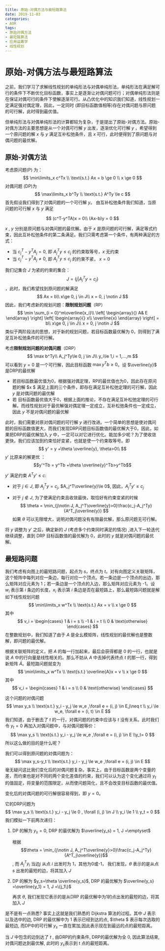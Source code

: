 ```yaml
---
title: 原始-对偶方法与最短路算法
date: 2019-11-03
categories:
- AOR
tags:
- 原始对偶方法
- 最短路算法
- 应用运筹学
- 线性规划
---
```




# 原始-对偶方法与最短路算法

之前，我们学习了求解线性规划的单纯形法与对偶单纯形法，单纯形法在满足解可行的条件下不断优化目标函数，事实上是逐渐让对偶问题可行；对偶单纯形法则是在保证对偶可行的条件下使解逐渐可行。从凸优化中的知识我们知道，线性规划一定满足强对偶定理，因此，一定同时 (即目标函数值相等)存在对偶问题与原问题的可行解，此时得到最优值。

但单纯形法与对偶单纯形法的计算都较为复杂，于是提出了原始-对偶方法。原始-对偶方法的主要思想是从一个对偶可行解 $y$ 出发，逐渐优化可行解 $y$ ，希望得到一个原问题的解 $x$ 与 $y$ 满足互补松弛条件，且 $x$ 可行，此时便得到了原问题与对偶问题的最优解。

 

## 原始-对偶方法

考虑原问题(P) 为：
$$
\min\limits_x  c^Tx \\
\text{s.t.}  Ax = b \ge 0 \\ 
x \ge 0 
$$
对偶问题 (DP)为
$$
\max\limits_x  b^Ty \\ 
\text{s.t.}  A^Ty \le c
$$
首先假设我们得到了对偶问题的一个可行解 $y$。 由互补松弛条件我们知道，当原问题的可行解 $x$ 与 $y$ 满足


$$
(c^T-y^TA)x = 0\\
(Ax-b)y = 0
$$

$x$ , $y$ 分别是原问题与对偶问题的最优解。由于 $x$ 是原问题的可行解，满足等式约束，因此互补松弛条件的第二条满足。我们只需考虑第一个条件，有两种满足的方式：

+ 当 $c_j^T - y^TA_j = 0$, 即 $A^T_jy \le c_j$ 的约束取等号，$x$ 无约束
+ 当  $c^T_j - y^TA_j \neq 0$, 即 $A_j^Ty \le c_j$ 的约束不紧， $x = 0$

我们记集合 $J$ 为紧的约束的集合： $$ J = \{j\vert A_j^Ty = c_j\}$$，此时，我们希望找到原问题的解满足
$$
Ax = b\\
x\ge 0, j \in J\\
x = 0, j \notin J
$$
因此，我们考虑新的规划问题：**限制规划问题**（RP）
$$
\min \sum_{i = 0}^m\overline{x_i}\\
\left[         
  \begin{array}{}
     A& E
  \end{array}
\right]     
\left[         
  \begin{array}{}
     x\\
     \overline{x}
  \end{array}
\right]  = b\\
x\ge 0, j \in J\\
x = 0, j \notin J
$$
类似于两阶段法的思想，对于新的规划问题，若目标函数最优解为 0，则得到了满足互补松弛条件的可行解。

考虑**限制规划问题的对偶问题**（DRP）
$$
\max b^Ty\\
A_j^Ty\le 0, j \in J\\
y_i\le 1,i = 1,...,m
$$
可以看到 $y = 0$ 是一个可行解，因此目标函数 $\max y^Tb\ge 0$。设 $\overline{y}$ 是DRP的最优解

+ 若目标函数最优值为0，根据强对偶定理，RP的最优值也为0，因此存在原问题的解 $x $ 满足上面的三个条件，即存在满足互补松弛定理的可行解，因此 $y$ 是对偶问题的最优解
+ 若 目标函数最优值大于0，根据上面的推论，不存在满足互补松弛定理的可行解。而线性规划对于最优解强对偶定理一定成立，互补松弛条件也一定成立，因此 $y$ 不是对偶问题的最优解

此时，我们需要对原对偶问题的可行解 $y$ 进行改进。一个简单的思想是使对偶问题的目标函数值更大，而我们发现DRP问题目标函数值的最优解大于0，因此，如果把DRP的最优解加入 $y$ 中，一定可以对它进行优化。能加多少呢？为了使收敛更快，我们应该加到约束恰好变紧，也就是使一个约束取等号。即
$$
y' = y +\theta \overline{y}, \theta>0\\
$$
$y'$ 比原来的解更优 ： $$y'^Tb = y^Tb +\theta \overline{y}^Tb>y^Tb$$ 

$y'$ 满足约束 $A^Ty' \le c$:

+ 对于 $j\in J$, 即 $A_j^Ty = c_j$, $A_j^T\overline{y}\le 0$, 因此，$A_j^Ty' \le c_j$

+ 对于 $j\notin J$, 为了使满足约束且收敛最快，取恰好有约束变紧的时候
  $$
  \theta = \min_{j\notin J, A_j^T\overline{y}>0}\frac{c_j-A_j^Ty}{A^T_j\overline{y}}
  $$
  如果 $\theta$ 可以无限增大，说明对偶问题没有有限最优解，那么原问题无可行解。

将 $y$ 调整为 $y'$ 之后，确定新的 $J$ (考虑多个约束同时满足的情况) ,进入下一轮迭代继续调整，直到 DRP 目标函数值的最优解为 0，此时的 $y$ 就是对偶问题的最优解。



## 最短路问题

我们考虑有向图上的最短路问题，起点为 $s$，终点为 $t$。对有向图定义关联矩阵，这个矩阵中每列对应一条边，每行对应一个顶点。若一条边是一个顶点的出边，那么矩阵对应元素为 1；若一条边是一个顶点的入边，那么矩阵对应元素为 -1。设 $w_i$ 表示第 $i$ 条边的长度，$x_i$ 表示第 $i$ 条边是否在最短路上，那么最短路问题就是解如下线性规划问题
$$
\min\limits_x w^Tx \\ \text{s.t.}  Ax = v \\  x \ge 0
$$
其中
$$
v_i = \begin{cases} 1 & i = s \\ -1 & i = t \\ 0 & \text{otherwise} \end{cases}
$$
在整数规划中，我们知道了由于 $A$ 是全幺模矩阵，线性规划的最优解也是整数解，即问题的最优解。

根据关联矩阵的定义，把 $A$ 的每一行加起来，最后会获得都是 0 的一行，也就是说 $A$ 中的行向量是线性相关的。那么不妨从 $A$ 中去掉代表终点 $t$ 的那一行，得到新矩阵 $\bar{A}$。最短路问题就变为
$$
\min\limits_x w^Tx \\ \text{s.t.}  \overline{A}x = v \\  x \ge 0
$$
其中
$$
v_i = \begin{cases} 1 & i = s  \\ 0 & \text{otherwise} \end{cases}
$$


这个问题的对偶问题
$$
\max  y_s \\ \text{s.t.}  y_i - y_j \le w_e  ,\forall e = (i, j) \in E,j\neq t \\
y_i \le w_e, \forall e = (i, t) \in E
$$
我们知道，由于删去了 $t$ 的一行，对偶问题的约束中应该与 $t$ 没有关系。此时我们令 $y_t = 0$ 再加入对偶问题中，与对偶问题等价：
$$
\max  y_s \\ 
\text{s.t.}  y_i - y_j \le w_e  ,\forall e = (i, j) \in E 
\\y_t= 0
$$
所以这么做的目的是什么呢？

我们可以得到原问题的对偶问题为：
$$
\max  y_s-y_t \\ \text{s.t.}  y_i - y_j \le w_e  ,\forall e = (i, j) \in E
$$
毫无疑问这比我们变化后的对偶问题复杂。事实上，由于目标函数是两个变量的差，而约束也是对不同的两个变化差值的约束，我们可以认为这个变化通过将 $y_t$ 的值固定，将变量的范围限定，从而使问题简化，且不会改变目标函数的最优值。

变化后的对偶问题的可行解很容易得到，即 $y = 0$。

它的DRP问题为
$$
\max y_s \\ \text{s.t.} y_i - y_j \le 0 , \forall (i, j) \in J \\  y_i \le 1 \\  y_t = 0 
$$
我们模拟一下前两次递归：

1. DP 的解为 $y_s=0$, DRP 的最优解为 $\overline{y_s} = 1, J  =\emptyset$

   根据 $$\theta = \min_{j\notin J, A_j^T\overline{y}>0}\frac{c_j-A_j^Ty}{A^T_j\overline{y}}$$ , 而 $A_j^Ty_i$ 当边$j$ 从点 $i$ 出发时为 1，其他为0或-1， 我们发现，$\theta$ 表示的是从点 $s$ 出发的最短的边，将其加入 $J$ 

2. DP 的解为 $y_s=\theta \overline{y_s}$, DRP 的最优解为 $\overline{y_s} =\overline{y_1} = 1, J  =\{j_1\}$

   再求 $\theta$, 我们发现它表示的是从DRP 的最优解中为1的点出发的最短的边，将其加入 $J$ 

是不是有一点熟悉? 事实上这就是我们熟悉的 Dijkstra 算法的过程。其中 $J$ 表示以及选中的边, DRP 的最优解中为 1 表示已经到达的点, $\theta $ 表示每次选取的最短边, 而DP中的可行解 $y_s$ 一直在累加,因此表示现在到最远的点的最短距离。

当 $J$ 中包含的边到达了 $t$ , 由DRP的约束条件, DRP的最优解为全 0, 因此算法结束,对偶问题达到最优解, 此时的 $y_s$表示到 t 点的最短距离。